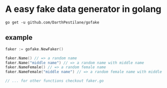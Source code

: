 # A easy fake data generator in golang

`go get -u github.com/DarthPestilane/gofake`

## example

```go
faker := gofake.NewFaker()

faker.Name() // => a random name
faker.Name("middle name") // => a random name with middle name
faker.NameFemale() // => a random female name
faker.NameFemale("middle name") // => a random female name with middle name

// ... for other functions checkout faker.go
```
